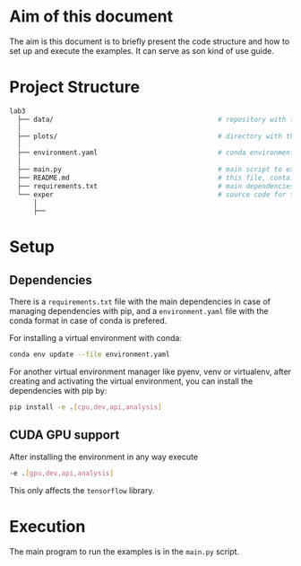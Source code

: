 # Aim of this document

The aim is this document is to briefly present the code structure and how to set up and execute the examples.
It can serve as son kind of use guide.

# Project Structure

```bash
lab3
  ├── data/                                         # repository with the datasets in csv format
  │
  ├── plots/                                        # directory with the saved plots
  │     
  ├── environment.yaml                              # conda environment installation file
  │
  ├── main.py                                       # main script to execute all the examples
  ├── README.md                                     # this file, containing technical information about the project
  ├── requirements.txt                              # main dependencies in pip format 
  └── exper                                         # source code for the experiments library
      │
      ├──  
```

# Setup

## Dependencies

There is a `requirements.txt` file with the main dependencies in case of managing dependencies with pip, 
and a `environment.yaml` file with the conda format in case of conda is prefered.

For installing a virtual environment with conda:

```bash
conda env update --file environment.yaml
```

For another virtual environment manager like pyenv, venv or virtualenv, after creating and activating 
the virtual environment, you can install the dependencies with pip by:

```bash
pip install -e .[cpu,dev,api,analysis]
```

## CUDA GPU support

After installing the environment in any way execute

```bash
-e .[gpu,dev,api,analysis]
```

This only affects the `tensorflow` library.

# Execution

The main program to run the examples is in the `main.py` script.




